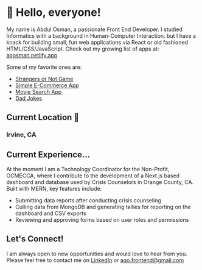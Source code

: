 # :wave: Hello, everyone!

My name is Abdul Osman, a passionate Front End Developer. I studied Informatics with a background in Human-Computer Interaction. but I have a knack for building small, fun web applications via React or old fashioned HTML/CSS/JavaScript. Check out my growing list of apps at: <a href="aqosman.netlify.app" target="_blank">aqosman.netlify.app</a><br/>

Some of my favorite ones are:
<ul>
  <li><a href="https://strangers-or-not.vercel.app/" target="_blank">Strangers or Not Game</a></li>
  <li><a href="https://ecommerce-aqosman.vercel.app/" target="_blank">Simple E-Commerce App</a></li>
  <li><a href="https://movieapp-aqosman.netlify.app/" target="_blank">Movie Search App</a></li>
  <li><a href="https://dadjokes-aqosman.netlify.app/" target="_blank">Dad Jokes</a></li>
</ul>

## Current Location 📍
### Irvine, CA <br>

## Current Experience...
At the moment I am a Technology Coordinator for the Non-Profit, OCMECCA, where I contribute to the development of a Next.js based dashboard and database used by Crisis Counselors in Orange County, CA. Built with MERN, key features include:

<ul>
<li>Submitting data reports after conducting crisis counseling</li>
<li>Culling data from MongoDB and generating tallies for reporting on the dashboard and CSV exports</li>
<li>Reviewing and approving forms based on user roles and permissions</li>
</ul>

## Let's Connect!
I am always open to new opportunities and would love to hear from you. Please feel free to contact me on <a href="https://linkedin.com/in/aqodev" target="_blank">LinkedIn</a> or <a href="mailto:aqo.frontend@gmail.com">aqo.frontend@gmail.com</a>
